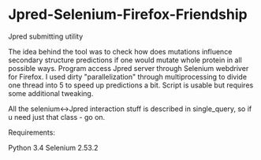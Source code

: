 # Jpred-Selenium-Firefox-Friendship
Jpred submitting utility

The idea behind the tool was to check how does mutations influence secondary structure predictions if one would mutate whole protein in all possible ways. Program access Jpred server through Selenium webdriver for Firefox. I used dirty "parallelization" through multiprocessing to divide one thread into 5 to speed up predictions a bit. Script is usable but requires some additional tweaking.

All the selenium<->Jpred interaction stuff is described in single_query, so if u need just that class - go on.

Requirements:

Python 3.4
Selenium 2.53.2